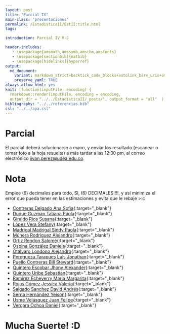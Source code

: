 ```yaml
---
layout: post
title: "Parcial IV"
main-class: 'presentaciones'
permalink: /EstadisticaII/EstII:title.html
tags:

introduction: Parcial IV M-J

header-includes:
   - \usepackage{amsmath,amssymb,amsthm,amsfonts}
   - \usepackage[sectionbib]{natbib}
   - \usepackage[hidelinks]{hyperref}
output:
  md_document:
    variant: markdown_strict+backtick_code_blocks+autolink_bare_uris+ascii_identifiers+tex_math_single_backslash
    preserve_yaml: TRUE
always_allow_html: yes   
knit: (function(inputFile, encoding) {
  rmarkdown::render(inputFile, encoding = encoding,
  output_dir = "../../EstadisticaII/_posts/", output_format = "all"  ) })
bibliography: "../../referencias.bib"
csl: "../../apa.csl"
---
```








# Parcial

El parcial deberá solucionarse a mano, y enviar los resultado (escanear
o tomar foto a la hoja resuelta) a más tardar a las 12:30 pm, al correo
electrónico <a target="_blank" href="mailto:jivan.perez@udea.edu.co">
jivan.perez@udea.edu.co</a>.

# Nota

Emplee \(6\) decimales para todo, SI, \(6\) DECIMALES!!!!, y así
minimiza el error que pueda tener en las estimaciones y evita que le
rebaje &gt;:c

-   [Contreras Delgado Ana
    Sofia](https://github.com/jiperezga/jiperezga.github.io/raw/master/Dataset/Parcial/P1193407590.pdf){:target="\_blank"}
-   [Duque Guzman Tatiana
    Paola](https://github.com/jiperezga/jiperezga.github.io/raw/master/Dataset/Parcial/P1036424834.pdf){:target="\_blank"}
-   [Giraldo Rios
    Susana](https://github.com/jiperezga/jiperezga.github.io/raw/master/Dataset/Parcial/P1001237348.pdf){:target="\_blank"}
-   [López Vera
    Stefany](https://github.com/jiperezga/jiperezga.github.io/raw/master/Dataset/Parcial/P1000438290.pdf){:target="\_blank"}
-   [Madrigal Madrigal Sindy
    Paola](https://github.com/jiperezga/jiperezga.github.io/raw/master/Dataset/Parcial/P1152195041.pdf){:target="\_blank"}
-   [Múnera Rodríguez
    Alejandro](https://github.com/jiperezga/jiperezga.github.io/raw/master/Dataset/Parcial/P1017236680.pdf){:target="\_blank"}
-   [Ortiz Rendon
    Salomé](https://github.com/jiperezga/jiperezga.github.io/raw/master/Dataset/Parcial/P1000893891.pdf){:target="\_blank"}
-   [Ospina González
    Daniela](https://github.com/jiperezga/jiperezga.github.io/raw/master/Dataset/Parcial/P1000794438.pdf){:target="\_blank"}
-   [Otalvaro Londono
    Alejandro](https://github.com/jiperezga/jiperezga.github.io/raw/master/Dataset/Parcial/P1214728316.pdf){:target="\_blank"}
-   [Peregueza Tarapues Luis
    Jonathan](https://github.com/jiperezga/jiperezga.github.io/raw/master/Dataset/Parcial/P1214748083.pdf){:target="\_blank"}
-   [Puello Contreras Bill
    Steward](https://github.com/jiperezga/jiperezga.github.io/raw/master/Dataset/Parcial/P1007270301.pdf){:target="\_blank"}
-   [Quintero Escobar Jhony
    Alexander](https://github.com/jiperezga/jiperezga.github.io/raw/master/Dataset/Parcial/P1193547703.pdf){:target="\_blank"}
-   [Quintero Uribe
    Sebastian](https://github.com/jiperezga/jiperezga.github.io/raw/master/Dataset/Parcial/P1001361969.pdf){:target="\_blank"}
-   [Ramírez Echeverry Maria
    Margarita](https://github.com/jiperezga/jiperezga.github.io/raw/master/Dataset/Parcial/P1017256589.pdf){:target="\_blank"}
-   [Rojas Gómez Jessica
    Valeria](https://github.com/jiperezga/jiperezga.github.io/raw/master/Dataset/Parcial/P1036641825.pdf){:target="\_blank"}
-   [Salgado Sanchez David
    Andrés](https://github.com/jiperezga/jiperezga.github.io/raw/master/Dataset/Parcial/P1000547785.pdf){:target="\_blank"}
-   [Serna Hernández
    Yeison](https://github.com/jiperezga/jiperezga.github.io/raw/master/Dataset/Parcial/P1000098963.pdf){:target="\_blank"}
-   [Usme Velásquez Juan
    Felipe](https://github.com/jiperezga/jiperezga.github.io/raw/master/Dataset/Parcial/P1214739875.pdf){:target="\_blank"}
-   [Vergara Ochoa
    Daniel](https://github.com/jiperezga/jiperezga.github.io/raw/master/Dataset/Parcial/P1037642829.pdf){:target="\_blank"}

<h1>
Mucha Suerte! :D
</h1>
